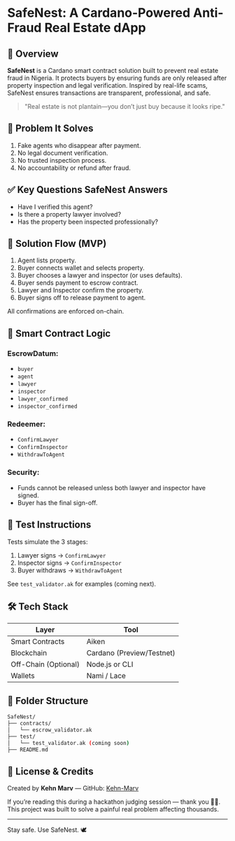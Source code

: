 # SafeNest: A Cardano-Powered Anti-Fraud Real Estate dApp

## 🚀 Overview

**SafeNest** is a Cardano smart contract solution built to prevent real estate fraud in Nigeria. It protects buyers by ensuring funds are only released after property inspection and legal verification. Inspired by real-life scams, SafeNest ensures transactions are transparent, professional, and safe.

> "Real estate is not plantain—you don’t just buy because it looks ripe."

## 🎯 Problem It Solves

1. Fake agents who disappear after payment.
2. No legal document verification.
3. No trusted inspection process.
4. No accountability or refund after fraud.

## ✅ Key Questions SafeNest Answers

* Have I verified this agent?
* Is there a property lawyer involved?
* Has the property been inspected professionally?

## 🧩 Solution Flow (MVP)

1. Agent lists property.
2. Buyer connects wallet and selects property.
3. Buyer chooses a lawyer and inspector (or uses defaults).
4. Buyer sends payment to escrow contract.
5. Lawyer and Inspector confirm the property.
6. Buyer signs off to release payment to agent.

All confirmations are enforced on-chain.

## 🔐 Smart Contract Logic

### EscrowDatum:

* `buyer`
* `agent`
* `lawyer`
* `inspector`
* `lawyer_confirmed`
* `inspector_confirmed`

### Redeemer:

* `ConfirmLawyer`
* `ConfirmInspector`
* `WithdrawToAgent`

### Security:

* Funds cannot be released unless both lawyer and inspector have signed.
* Buyer has the final sign-off.

## 🧪 Test Instructions

Tests simulate the 3 stages:

1. Lawyer signs → `ConfirmLawyer`
2. Inspector signs → `ConfirmInspector`
3. Buyer withdraws → `WithdrawToAgent`

See `test_validator.ak` for examples (coming next).

## 🛠 Tech Stack

| Layer                | Tool                      |
| -------------------- | ------------------------- |
| Smart Contracts      | Aiken                     |
| Blockchain           | Cardano (Preview/Testnet) |
| Off-Chain (Optional) | Node.js or CLI            |
| Wallets              | Nami / Lace               |

## 📁 Folder Structure

```sh
SafeNest/
├── contracts/
│   └── escrow_validator.ak
├── test/
│   └── test_validator.ak (coming soon)
├── README.md
```

## 📜 License & Credits

Created by **Kehn Marv** — GitHub: [Kehn-Marv](https://github.com/Kehn-Marv)

If you’re reading this during a hackathon judging session — thank you 🙏🏽. This project was built to solve a painful real problem affecting thousands.

---

Stay safe. Use SafeNest. 🕊️
